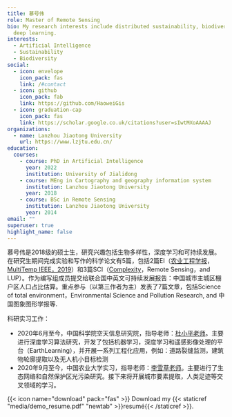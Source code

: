 ```yaml
---
title: 慕号伟
role: Master of Remote Sensing
bio: My research interests include distributed sustainability, biodiversity and
  deep learning.
interests:
  - Artificial Intelligence
  - Sustainability
  - Biodiversity
social:
  - icon: envelope
    icon_pack: fas
    link: /#contact
  - icon: github
    icon_pack: fab
    link: https://github.com/HaoweiGis
  - icon: graduation-cap
    icon_pack: fas
    link: https://scholar.google.co.uk/citations?user=sIwtMXoAAAAJ
organizations:
  - name: Lanzhou Jiaotong University
    url: https://www.lzjtu.edu.cn/
education:
  courses:
    - course: PhD in Artificial Intelligence
      year: 2022
      institution: University of Jialidong
    - course: MEng in Cartography and geography information system
      institution: Lanzhou Jiaotong University
      year: 2018
    - course: BSc in Remote Sensing
      institution: Lanzhou Jiaotong University
      year: 2014
email: ""
superuser: true
highlight_name: false
---
```

慕号伟是2018级的硕士生，研究兴趣包括生物多样性，深度学习和可持续发展。在研究生期间完成实验和写作的科学论文有5篇，包括2篇EI（[农业工程学报](https://haowei.netlify.app/publication/%E5%9F%BA%E4%BA%8E%E5%8D%B7%E7%A7%AF%E7%A5%9E%E7%BB%8F%E7%BD%91%E7%BB%9C%E7%9A%84%E4%B8%AD%E5%9B%BD%E5%8C%97%E6%96%B9%E5%86%AC%E5%B0%8F%E9%BA%A6%E9%81%A5%E6%84%9F%E4%BC%B0%E4%BA%A7/)，[MultiTemp IEEE，2019](https://haowei.netlify.app/publication/winter-wheat-yield-estimation-from-multitemporal-remote-sensing-images-based-on-convolutional-neural-networks/)）和3篇SCI（[Complexity](https://haowei.netlify.app/publication/evaluating-urban-community-sustainability-by-integrating-housing-ecosystem-services-and-landscape-configuration/)，Remote Sensing，and LUP）。作为编写组成员提交给联合国中英文可持续发展报告：中国城市主城区棚户区人口占比估算。重点参与（以第三作者为主）发表了7篇文章，包括Science of total environment，Environmental Science and Pollution Research, and 中国图象图形学报等.

科研实习工作：

* 2020年6月至今，中国科学院空天信息研究院，指导老师：[杜小平老师](http://www.digitalearthlab.com.cn/kydw/fyjy/201912/t20191208_529634.html)。主要进行深度学习算法研究，开发了包括机器学习，深度学习和遥感影像处理的平台（EarthLearning），并开展一系列工程化应用，例如：道路裂缝监测，建筑物轮廓提取以及无人机小目标检测
* 2020年9月至今，中国农业大学实习，指导老师：[李雪草老师](https://clst.cau.edu.cn/art/2020/10/29/art_31196_714203.html)。主要进行了生态网络和自然保护区光污染研究。接下来将开展城市要素提取，人类足迹等交叉领域的学习。

{{< icon name="download" pack="fas" >}} Download my {{< staticref "media/demo_resume.pdf" "newtab" >}}resumé{{< /staticref >}}.
